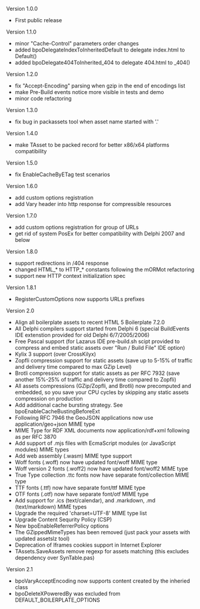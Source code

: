 Version 1.0.0
  - First public release

Version 1.1.0
  - minor "Cache-Control" parameters order changes
  - added bpoDelegateIndexToInheritedDefault to delegate index.html to Default()
  - added bpoDelegate404ToInherited_404 to delegate 404.html to _404()

Version 1.2.0
  - fix "Accept-Encoding" parsing when gzip in the end of encodings list
  - make Pre-Build events notice more visible in tests and demo
  - minor code refactoring

Version 1.3.0
  - fix bug in packassets tool when asset name started with '.'

Version 1.4.0
  - make TAsset to be packed record for better x86/x64 platforms compatibility

Version 1.5.0
 - fix EnableCacheByETag test scenarios

Version 1.6.0
 - add custom options registration
 - add Vary header into http response for compressible resources

Version 1.7.0
 - add custom options registration for group of URLs
 - get rid of system PosEx for better compatibility with Delphi 2007 and below

Version 1.8.0
 - support redirections in /404 response
 - changed HTML_* to HTTP_* constants following the mORMot refactoring
 - support new HTTP context initialization spec

Version 1.8.1
 - RegisterCustomOptions now supports URLs prefixes

Version 2.0
 - Align all boilerplate assets to recent HTML 5 Boilerplate 7.2.0
 - All Delphi compilers support started from Delphi 6
   (special BuildEvents IDE extenstion provided for old Delphi 6/7/2005/2006)
 - Free Pascal support
   (for Lazarus IDE pre-build.sh scipt provided to compress and embed static
   assets over "Run / Build File" IDE option)
 - Kylix 3 support (over CrossKilyx)
 - Zopfli compression support for static assets
   (save up to 5-15% of traffic and delivery time compared to max GZip Level)
 - Brotli compression support for static assets as per RFC 7932
   (save another 15%-25% of traffic and delivery time compared to Zopfli)
 - All assets compressions (GZip/Zopfli, and Brotli) now precomputed and
   embedded, so you save your CPU cycles by skipping any static assets
   compression on production
 - Add additional cache bursting strategy. See bpoEnableCacheBustingBeforeExt
 - Following RFC 7946 the GeoJSON applications now
   use application/geo+json MIME type
 - MIME Type for RDF XML documents now application/rdf+xml
   following as per RFC 3870
 - Add support of .mjs files with EcmaScript modules
   (or JavaScript modules) MIME types
 - Add web assembly (.wasm) MIME type support
 - Woff fonts (.woff) now have updated font/woff MIME type
 - Woff version 2 fonts (.woff2) now have updated font/woff2 MIME type
 - True Type collection .ttc fonts now have separate font/collection MIME type
 - TTF fonts (.ttf) now have separate font/ttf MIME type
 - OTF fonts (.otf) now have separate font/otf MIME type
 - Add support for .ics (text/calendar), and .markdown, .md (text/markdown)
   MIME types
 - Upgrade the required 'charset=UTF-8' MIME type list
 - Upgrade Content Sequrity Policy (CSP)
 - New bpoEnableReferrerPolicy options
 - The GZippedMimeTypes has been removed
   (just pack your assets with updated assetslz tool)
 - Deprecation of Iframes cookies support in Internet Explorer
 - TAssets.SaveAssets remove regexp for assets matching
   (this excludes dependency over SynTable.pas)

Version 2.1
 - bpoVaryAcceptEncoding now supports content created by the inheried class
 - bpoDeleteXPoweredBy was excluded from DEFAULT_BOILERPLATE_OPTIONS
